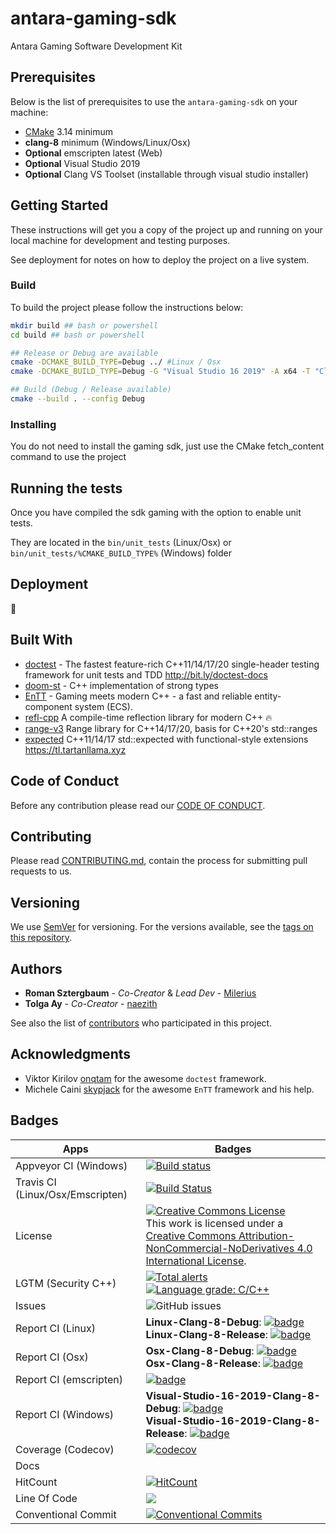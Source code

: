 # antara-gaming-sdk
Antara Gaming Software Development Kit

## Prerequisites

Below is the list of prerequisites to use the `antara-gaming-sdk` on your machine:

-   [CMake](https://cmake.org/download/) 3.14 minimum
-   **clang-8** minimum (Windows/Linux/Osx) 
-   **Optional** emscripten latest (Web)
-   **Optional** Visual Studio 2019
-   **Optional** Clang VS Toolset (installable through visual studio installer)

## Getting Started

These instructions will get you a copy of the project up and running on your local machine for development and testing purposes. 

See deployment for notes on how to deploy the project on a live system.

### Build

To build the project please follow the instructions below:

```bash
mkdir build ## bash or powershell
cd build ## bash or powershell

## Release or Debug are available
cmake -DCMAKE_BUILD_TYPE=Debug ../ #Linux / Osx
cmake -DCMAKE_BUILD_TYPE=Debug -G "Visual Studio 16 2019" -A x64 -T "ClangCl" -DCMAKE_CXX_COMPILER="C:/Program Files/LLVM/bin/clang-cl.exe" ../ #Windows

## Build (Debug / Release available)
cmake --build . --config Debug
```

### Installing

You do not need to install the gaming sdk, just use the CMake fetch_content command to use the project

## Running the tests

Once you have compiled the sdk gaming with the option to enable unit tests.

They are located in the `bin/unit_tests` (Linux/Osx) or `bin/unit_tests/%CMAKE_BUILD_TYPE%` (Windows) folder

## Deployment

:construction:

## Built With

-   [doctest](https://github.com/onqtam/doctest) - The fastest feature-rich C++11/14/17/20 single-header testing framework for unit tests and TDD http://bit.ly/doctest-docs
-   [doom-st](https://github.com/doom/strong_type) - C++ implementation of strong types
-   [EnTT](https://github.com/skypjack/entt) - Gaming meets modern C++ - a fast and reliable entity-component system (ECS).
-   [refl-cpp](https://github.com/veselink1/refl-cpp) A compile-time reflection library for modern C++ 🔥
-   [range-v3](https://github.com/ericniebler/range-v3) Range library for C++14/17/20, basis for C++20's std::ranges
-   [expected](https://github.com/TartanLlama/expected) C++11/14/17 std::expected with functional-style extensions https://tl.tartanllama.xyz

## Code of Conduct

Before any contribution please read our [CODE OF CONDUCT](./CODE-OF-CONDUCT.md).

## Contributing

Please read [CONTRIBUTING.md](./CONTRIBUTING.md), contain the process for submitting pull requests to us.

## Versioning

We use [SemVer](http://semver.org/) for versioning. For the versions available, see the [tags on this repository](https://github.com/KomodoPlatform/antara-gaming-sdk/tags).

## Authors

-   **Roman Sztergbaum** - _Co-Creator_ & _Lead Dev_ - [Milerius](https://github.com/Milerius)
-   **Tolga Ay** - _Co-Creator_ - [naezith](https://github.com/Naezith)

See also the list of [contributors](./CONTRIBUTORS.md) who participated in this project.

## Acknowledgments

-  Viktor Kirilov [onqtam](https://github.com/onqtam) for the awesome `doctest` framework.
-  Michele Caini  [skypjack](https://github.com/skypjack) for the awesome `EnTT` framework and his help.

## Badges

| Apps                             | Badges                                                                                                                                                                                                                                                                                                                                                                                                                                                                                                                                                                                                                                                 |
|----------------------------------|--------------------------------------------------------------------------------------------------------------------------------------------------------------------------------------------------------------------------------------------------------------------------------------------------------------------------------------------------------------------------------------------------------------------------------------------------------------------------------------------------------------------------------------------------------------------------------------------------------------------------------------------------------|
| Appveyor CI (Windows)            | [![Build status](https://ci.appveyor.com/api/projects/status/p10om45vai9353w5/branch/master?svg=true)](https://ci.appveyor.com/project/Milerius/antara-gaming-sdk/branch/master)                                                                                                                                                                                                                                                                                                                                                                                                                                                                       |
| Travis CI (Linux/Osx/Emscripten) | [![Build Status](https://travis-ci.com/KomodoPlatform/antara-gaming-sdk.svg?branch=master)](https://travis-ci.com/KomodoPlatform/antara-gaming-sdk)                                                                                                                                                                                                                                                                                                                                                                                                                                                                                                    |
| License                          |  <a rel="license" href="http://creativecommons.org/licenses/by-nc-nd/4.0/"><img alt="Creative Commons License" style="border-width:0" src="https://i.creativecommons.org/l/by-nc-nd/4.0/88x31.png" /></a><br />This work is licensed under a <a rel="license" href="http://creativecommons.org/licenses/by-nc-nd/4.0/">Creative Commons Attribution-NonCommercial-NoDerivatives 4.0 International License</a>.                                                                                                                                                                                                                                         |
| LGTM (Security C++)              | [![Total alerts](https://img.shields.io/lgtm/alerts/g/KomodoPlatform/antara-gaming-sdk.svg?logo=lgtm&logoWidth=18)](https://lgtm.com/projects/g/KomodoPlatform/antara-gaming-sdk/alerts/) <br> [![Language grade: C/C++](https://img.shields.io/lgtm/grade/cpp/g/KomodoPlatform/antara-gaming-sdk.svg?logo=lgtm&logoWidth=18)](https://lgtm.com/projects/g/KomodoPlatform/antara-gaming-sdk/context:cpp)                                                                                                                                                                                                                                               |
| Issues                           | ![GitHub issues](https://img.shields.io/github/issues/KomodoPlatform/antara-gaming-sdk)                                                                                                                                                                                                                                                                                                                                                                                                                                                                                                                                                                |
| Report CI (Linux)                | **Linux-Clang-8-Debug**: [![badge](https://report.ci/status/KomodoPlatform/antara-gaming-sdk/badge.svg?branch=master&build=%5Btravis-ci%20linux-clang-8-Debug%5D)](https://report.ci/status/KomodoPlatform/antara-gaming-sdk?branch=master&build=%5Btravis-ci%20linux-clang-8-Debug%5D) <br> **Linux-Clang-8-Release**: [![badge](https://report.ci/status/KomodoPlatform/antara-gaming-sdk/badge.svg?branch=master&build=%5Btravis-ci%20linux-clang-8-Release%5D)](https://report.ci/status/KomodoPlatform/antara-gaming-sdk?branch=master&build=%5Btravis-ci%20linux-clang-8-Release%5D)                                                             |
| Report CI (Osx)                  | **Osx-Clang-8-Debug**: [![badge](https://report.ci/status/KomodoPlatform/antara-gaming-sdk/badge.svg?branch=master&build=%5Btravis-ci%20osx-clang-8-Debug%5D)](https://report.ci/status/KomodoPlatform/antara-gaming-sdk?branch=master&build=%5Btravis-ci%20osx-clang-8-Debug%5D) <br> **Osx-Clang-8-Release**: [![badge](https://report.ci/status/KomodoPlatform/antara-gaming-sdk/badge.svg?branch=master&build=%5Btravis-ci%20osx-clang-8-Release%5D)](https://report.ci/status/KomodoPlatform/antara-gaming-sdk?branch=master&build=%5Btravis-ci%20osx-clang-8-Release%5D)                                                                         |
| Report CI (emscripten)           | [![badge](https://report.ci/status/KomodoPlatform/antara-gaming-sdk/badge.svg?branch=master&build=%5Btravis-ci%20linux-emcc-%5D)](https://report.ci/status/KomodoPlatform/antara-gaming-sdk?branch=master&build=%5Btravis-ci%20linux-emcc-%5D)                                                                                                                                                                                                                                                                                                                                                                                                         |
| Report CI (Windows)              | **Visual-Studio-16-2019-Clang-8-Debug**: [![badge](https://report.ci/status/KomodoPlatform/antara-gaming-sdk/badge.svg?branch=master&build=%5Bappveyor%20Visual-Studio-16-2019-Debug%5D)](https://report.ci/status/KomodoPlatform/antara-gaming-sdk?branch=master&build=%5Bappveyor%20Visual-Studio-16-2019-Debug%5D) <br> **Visual-Studio-16-2019-Clang-8-Release**: [![badge](https://report.ci/status/KomodoPlatform/antara-gaming-sdk/badge.svg?branch=master&build=%5Bappveyor%20Visual-Studio-16-2019-Release%5D)](https://report.ci/status/KomodoPlatform/antara-gaming-sdk?branch=master&build=%5Bappveyor%20Visual-Studio-16-2019-Release%5D) |
| Coverage (Codecov)               | [![codecov](https://codecov.io/gh/KomodoPlatform/antara-gaming-sdk/branch/master/graph/badge.svg)](https://codecov.io/gh/KomodoPlatform/antara-gaming-sdk)                                                                                                                                                                                                                                                                                                                                                                                                                                                                                             |
| Docs                             |                                                                                                                                                                                                                                                                                                                                                                                                                                                                                                                                                                                                                                                        |
| HitCount                         | [![HitCount](http://hits.dwyl.io/KomodoPlatform/antara-gaming-sdk.svg)](http://hits.dwyl.io/KomodoPlatform/antara-gaming-sdk)                                                                                                                                                                                                                                                                                                                                                                                                                                                                                                                          |
| Line Of Code                     | [![](https://tokei.rs/b1/github/KomodoPlatform/antara-gaming-sdk)](https://github.com/KomodoPlatform/antara-gaming-sdk)                                                                                                                                                                                                                                                                                                                                                                                                                                                                                                                                |
| Conventional Commit              | [![Conventional Commits](https://img.shields.io/badge/Conventional%20Commits-1.0.0-yellow.svg)](https://conventionalcommits.org)                                                                                                                                                                                                                                                                                                                                                                                                                                                                                                                       |
